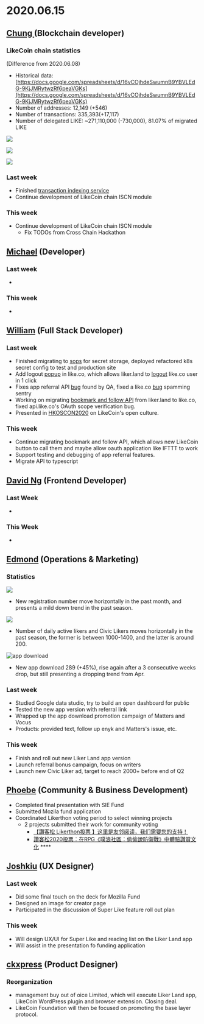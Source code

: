 # 2020.06.15

## [Chung ](https://like.co/chungwu)\(Blockchain developer\)

### LikeCoin chain statistics

\(Difference from 2020.06.08\)

* Historical data: [https://docs.google.com/spreadsheets/d/16vCOjhdeSwumnB9YBVLEdG-9KjJMRytwzRf6peaVGKs](https://docs.google.com/spreadsheets/d/16vCOjhdeSwumnB9YBVLEdG-9KjJMRytwzRf6peaVGKs)
* Number of addresses: 12,149 \(+546\)
* Number of transactions: 335,393\(+17,117\)
* Number of delegated LIKE: ~271,110,000 \(-730,000\), 81.07% of migrated LIKE

![](../.gitbook/assets/image%20%2856%29.png)

![](../.gitbook/assets/image%20%2855%29.png)

![](../.gitbook/assets/image%20%2854%29.png)

### Last week

* Finished [transaction indexing service](https://github.com/likecoin/likecoin-chain-tx-indexer)
* Continue development of LikeCoin chain ISCN module

### This week

* Continue development of LikeCoin chain ISCN module
  * Fix TODOs from Cross Chain Hackathon

## [Michael](httsp://like.co/michaelcheung) \(Developer\)

### Last week

* 
### This week

* 
## [William](https://like.co/williamchong007) \(Full Stack Developer\)

### Last week

* Finished migrating to [sops](https://github.com/mozilla/sops) for secret storage, deployed refactored k8s secret config to test and production site
* Add logout [popup](https://github.com/likecoin/like-co/pull/1439) in like.co, which allows liker.land to [logout](https://github.com/likecoin/liker-land/pull/260) like.co user in 1 click
* Fixes app referral API [bug](https://github.com/likecoin/likecoin-api-public/pull/153) found by QA, fixed a like.co [bug](https://github.com/likecoin/like-co/pull/1438) spamming sentry
* Working on migrating [bookmark and follow API](https://github.com/likecoin/likecoin-api-public/pull/156) from liker.land to like.co, fixed api.like.co's OAuth scope verification bug.
* Presented in [HKOSCON2020](https://www.facebook.com/Liker.Land/posts/2964325993794092?__tn__=-R) on LikeCoin's open culture.

### This week

* Continue migrating bookmark and follow API, which allows new LikeCoin button to call them and maybe allow oauth application like IFTTT to work
* Support testing and debugging of app referral features.
* Migrate API to typescript

## [David Ng](https://github.com/nwingt) \(Frontend Developer\)

### Last Week

* 
### This Week

* 
## [E**dmond**](https://like.co/edmondyu) **\(Operations & Marketing\)**

### **Statistics**

![](../.gitbook/assets/image%20%2852%29.png)

* New registration number move horizontally in the past month, and presents a mild down trend in the past season. 

![](../.gitbook/assets/image%20%2853%29.png)

* Number of daily active likers and Civic Likers moves horizontally in the past season, the former is between 1000-1400, and the latter is around 200.

![app download](../.gitbook/assets/image%20%2851%29.png)

* New app download 289 \(+45%\), rise again after a 3 consecutive weeks drop, but still presenting a dropping trend from Apr.

### **Last week**

* Studied Google data studio, try to build an open dashboard for public
* Tested the new app version with referral link
* Wrapped up the app download promotion campaign of Matters and  Vocus
* Products: provided text, follow up enyk and Matters's issue, etc.

### This week

* Finish and roll out new Liker Land app version
* Launch referral bonus campaign, focus on writers
* Launch new Civic Liker ad, target to reach 2000+ before end of Q2

## [Phoebe](https://like.co/phoebe_fb) \(Community & Business Development\) <a id="fbf6"></a>

* Completed final presentation with SIE Fund 
* Submitted Mozila fund application 
* Coordinated Likerthon voting period to select winning projects
  * 2 projects submitted their work for community voting 
    * [【讚客松 Likerthon投票 】这里是友邻阅读，我们需要您的支持！](https://matters.news/@FeastOfGrass/%E8%AE%9A%E5%AE%A2%E6%9D%BE-likerthon%E6%8A%95%E7%A5%A8-%E8%BF%99%E9%87%8C%E6%98%AF%E5%8F%8B%E9%82%BB%E9%98%85%E8%AF%BB-%E6%88%91%E4%BB%AC%E9%9C%80%E8%A6%81%E6%82%A8%E7%9A%84%E6%94%AF%E6%8C%81-bafyreicg24om3clc2uwv2mimu2mqd6psmkdzy7dhdi44hc4istqwse2fay)
    * [讚客松2020投票：在RPG《噗浪社區：偷偷說防衛戰》中體驗讚賞文化](https://matters.news/@Jinny/%E8%AE%9A%E5%AE%A2%E6%9D%BE2020%E6%8A%95%E7%A5%A8-%E5%9C%A8rpg-%E5%99%97%E6%B5%AA%E7%A4%BE%E5%8D%80-%E5%81%B7%E5%81%B7%E8%AA%AA%E9%98%B2%E8%A1%9B%E6%88%B0-%E4%B8%AD%E9%AB%94%E9%A9%97%E8%AE%9A%E8%B3%9E%E6%96%87%E5%8C%96-bafyreiattt7ptlu7wcarabl6n4ydbtmwacoy54ph2rtb7k5igfohhefeiq) ****

## [Joshkiu](https://like.co/joshkiu) \(UX Designer\)

### Last week

* Did some final touch on the deck for Mozilla Fund
* Designed an image for creator page
* Participated in the discussion of Super Like feature roll out plan

### This week

* Will design UX/UI for Super Like and reading list on the Liker Land app
* Will assist in the presentation fo funding application

## [ckxpress](https://like.co/ckxpress) \(Product Designer\) <a id="fbf6"></a>

### Reorganization

* management buy out of oice Limited, which will execute Liker Land app, LikeCoin WordPress plugin and browser extension. Closing deal.
* LikeCoin Foundation will then be focused on promoting the base layer protocol.

